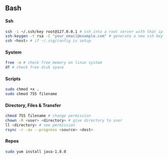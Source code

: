 ## Bash

#### Ssh
```bash
ssh -i ~/.ssh/key root@127.0.0.1 # ssh into a root server with that ip and that key
ssh-keygen -t rsa -C "your_email@example.com" # generate a new ssh key
ssh <host> # if ~/.ssg/config is setup
```

#### System
```bash
free -m # check free memory on linux system
df # check free disk space
```

#### Scripts
```bash
sudo chmod +x .
sudo chmod 755 filename
```

#### Directory, Files & Transfer
```bash
chmod 755 filename # change permission
chown -R <user> <directory> # give directory to user
ll <directory> # see permission
rsync -r -av --progress <source> <dest>
```

#### Repos
```bash
sudo yum install java-1.8.0
```
